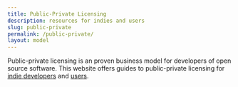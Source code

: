 ```yaml
---
title: Public-Private Licensing
description: resources for indies and users
slug: public-private
permalink: /public-private/
layout: model
---
```


Public-private licensing is an proven business model for developers of open source software.  This website offers guides to public-private licensing for [indie developers](./indies) and [users](./users).

